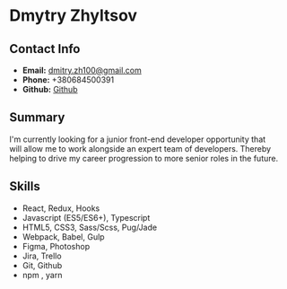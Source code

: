 # Dmytry Zhyltsov

## Contact Info
* **Email:** dmitry.zh100@gmail.com
* **Phone:** +380684500391
* **Github:** [Github](https://github.com/tomatguitar)

## Summary
I'm currently looking for a junior front-end developer opportunity that
will allow me to work alongside an expert team of developers. Thereby
helping to drive my career progression to more senior roles in the
future.

## Skills

* React, Redux, Hooks
* Javascript (ES5/ES6+), Typescript
* HTML5, CSS3, Sass/Scss, Pug/Jade
* Webpack, Babel, Gulp
* Figma, Photoshop
* Jira, Trello
* Git, Github
* npm , yarn






